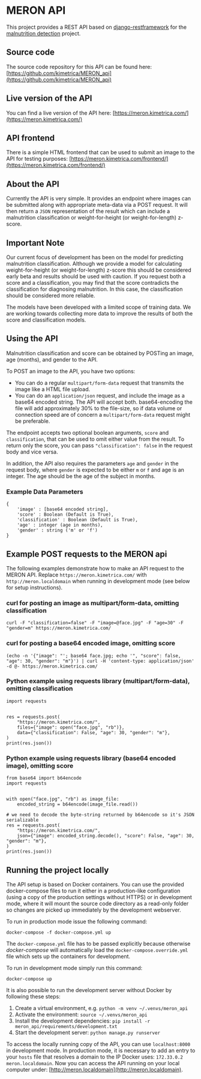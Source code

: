 # MERON API

This project provides a REST API based on [django-restframework](http://www.django-rest-framework.org/) for the [malnutrition detection](https://github.com/kimetrica/meron_production) project.


## Source code

The source code repository for this API can be found here: [https://github.com/kimetrica/MERON_api](https://github.com/kimetrica/MERON_api)


## Live version of the API
You can find a live version of the API here: [https://meron.kimetrica.com/](https://meron.kimetrica.com/)


## API frontend

There is a simple HTML frontend that can be used to submit an image to the API for testing purposes: [https://meron.kimetrica.com/frontend/](https://meron.kimetrica.com/frontend/)


## About the API

Currently the API is very simple. It provides an endpoint where images can be submitted along with appropriate meta-data via a POST request. It will then return a `JSON` representation of the result which can include a malnutrition classification or weight-for-height (or weight-for-length) z-score.


## Important Note
Our current focus of development has been on the model for predicting malnutrition classification. Although we provide a model for calculating weight-for-height (or weight-for-length) z-score this should be considered early beta and results should be used with caution. If you request both a score and a classification, you may find that the score contradicts the classification for diagnosing malnutrition. In this case, the classification should be considered more reliable.

The models have been developed with a limited scope of training data. We are working towards collecting more data to improve the results of both the score and classification models.


## Using the API
Malnutrition classification and score can be obtained by POSTing an image, age (months), and gender to the API.

To POST an image to the API, you have two options:

-   You can do a regular `multipart/form-data` request that transmits the image like a HTML file upload.
-   You can do an `application/json` request, and include the image as a base64 encoded string. The API will accept both. base64-encoding the file will add approximately 30% to the file-size, so if data volume or connection speed are of concern a `multipart/form-data` request might be preferable.

The endpoint accepts two optional boolean arguments, `score` and `classification`, that can be used to omit either value from the result. To return only the score, you can pass `"classification": false` in the request body and vice versa.

In addition, the API also requires the parameters `age` and `gender` in the request body, where `gender` is expected to be either `m` or `f` and age is an integer. The age should be the age of the subject in months.


### Example Data Parameters

    {
        'image' : [base64 encoded string],
        'score' : Boolean (Default is True),
        'classification' : Boolean (Default is True),
        'age' : integer (age in months),
        'gender' : string ('m' or 'f')
    }


## Example POST requests to the MERON api

The following examples demonstrate how to make an API request to the MERON API. Replace `https://meron.kimetrica.com/` with `http://meron.localdomain` when running in development mode (see below for setup instructions).


### curl for posting an image as multipart/form-data, omitting classification

`curl -F "classification=false" -F "image=@face.jpg" -F "age=30" -F "gender=m" https://meron.kimetrica.com/`


### curl for posting a base64 encoded image, omitting score

`(echo -n '{"image": "'; base64 face.jpg; echo '", "score": false, "age": 30, "gender": "m"}') | curl -H 'content-type: application/json' -d @- https://meron.kimetrica.com/`


### Python example using requests library (multipart/form-data), omitting classification

    import requests


    res = requests.post(
        "https://meron.kimetrica.com/",
        files={"image": open("face.jpg", "rb")},
        data={"classification": False, "age": 30, "gender": "m"},
    )
    print(res.json())


### Python example using requests library (base64 encoded image), omitting score

    from base64 import b64encode
    import requests


    with open("face.jpg", "rb") as image_file:
        encoded_string = b64encode(image_file.read())

    # we need to decode the byte-string returned by b64encode so it's JSON serializable
    res = requests.post(
        "https://meron.kimetrica.com/",
        json={"image": encoded_string.decode(), "score": False, "age": 30, "gender": "m"},
    )
    print(res.json())


## Running the project locally

The API setup is based on Docker containers. You can use the provided docker-compose files to run it either in a production-like configuration (using a copy of the production settings without HTTPS) or in development mode, where it will mount the source code directory as a read-only folder so changes are picked up immediately by the development webserver.

To run in production mode issue the following command:

`docker-compose -f docker-compose.yml up`


The `docker-compose.yml` file has to be passed explicitly because otherwise *docker-compose* will automatically load the `docker-compose.override.yml` file which sets up the containers for development.

To run in development mode simply run this command:

`docker-compose up`

It is also possible to run the development server without Docker by following these steps:

1.  Create a virtual environment, e.g. `python -m venv ~/.venvs/meron_api`
2.  Activate the environment: `source ~/.venvs/meron_api`
3.  Install the development dependencies: `pip install -r meron_api/requirements/development.txt`
4.  Start the development server: `python manage.py runserver`

To access the locally running copy of the API, you can use `localhost:8000` in development mode.
In production mode, it is necessary to add an entry to your `hosts` file that resolves a domain to the IP Docker uses: `172.33.0.2       meron.localdomain`.
Now you can access the API running on your local computer under: [http://meron.localdomain](http://meron.localdomain).
